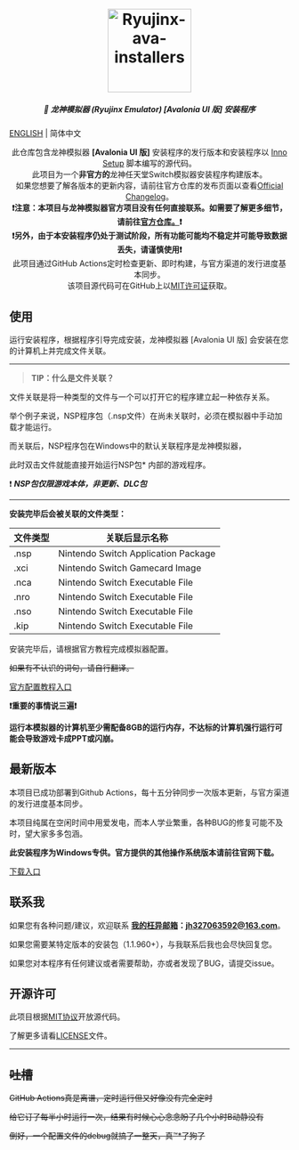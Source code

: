 <h1 align="center">
  <br>
  <a href="https://github.com/LuccaWang404/Ryujinx-ava-installers"><img src="https://pic.imgdb.cn/item/64e25563661c6c8e54b74b17.png" alt="Ryujinx-ava-installers" width="150"></a>
</h1>

<h5 align="center">
<b>🐲 龙神模拟器 (Ryujinx Emulator) [Avalonia UI 版] 安装程序</b>
</h5>

[ENGLISH](./README_EN.md) | 简体中文

<p align="center">
       此仓库包含龙神模拟器 <b>[Avalonia UI 版]</b> 安装程序的发行版本和安装程序以 <a href ="https://jrsoftware.org/isinfo.php">Inno Setup</a> 脚本编写的源代码。</br>
       此项目为一个<b>非官方的</b>龙神任天堂Switch模拟器安装程序构建版本。</b></br>
       如果您想要了解各版本的更新内容，请前往官方仓库的发布页面以查看<a href="https://github.com/Ryujinx/Ryujinx/wiki/Changelog">Official Changelog</a>。</br>
       <b>❗️注意：本项目与龙神模拟器官方项目没有任何直接联系。如需要了解更多细节，请前往<a href="https://github.com/Ryujinx/Ryujinx">官方仓库。</a>❗️</b></br>
       <b>❗️另外，由于本安装程序仍处于测试阶段，所有功能可能均不稳定并可能导致数据丢失，请谨慎使用❗️</b></br>
       此项目通过GitHub Actions定时检查更新、即时构建，与官方渠道的发行进度基本同步。</br>
       该项目源代码可在GitHub上以<a href="./LICENSE.txt">MIT许可证</a>获取。</br>
</p>

## 使用
运行安装程序，根据程序引导完成安装，龙神模拟器 [Avalonia UI 版] 会安装在您的计算机上并完成文件关联。

***
> **TIP：什么是文件关联？**

文件关联是将一种类型的文件与一个可以打开它的程序建立起一种依存关系。

举个例子来说，NSP程序包（.nsp文件）在尚未关联时，必须在模拟器中手动加载才能运行。

而关联后，NSP程序包在Windows中的默认关联程序是龙神模拟器，

此时双击文件就能直接开始运行NSP包* 内部的游戏程序。

❗️ ***NSP包仅限游戏本体，非更新、DLC包***

***

**安装完毕后会被关联的文件类型：**

| 文件类型 | 关联后显示名称                      |
| -------- | ----------------------------------- |
| .nsp     | Nintendo Switch Application Package |
| .xci     | Nintendo Switch Gamecard Image      |
| .nca     | Nintendo Switch Executable File     |
| .nro     | Nintendo Switch Executable File     |
| .nso     | Nintendo Switch Executable File     |
| .kip     | Nintendo Switch Executable File     |

安装完毕后，请根据官方教程完成模拟器配置。

~~如果有不认识的词句，请自行翻译。~~

[官方配置教程入口](https://github.com/Ryujinx/Ryujinx/wiki/Ryujinx-Setup-&-Configuration-Guide)

**❗️重要的事情说三遍❗️** 

**运行本模拟器的计算机至少需配备8GB的运行内存，不达标的计算机强行运行可能会导致游戏卡成PPT或闪崩。**

## 最新版本
本项目已成功部署到Github Actions，每十五分钟同步一次版本更新，与官方渠道的发行进度基本同步。

本项目纯属在空闲时间中用爱发电，而本人学业繁重，各种BUG的修复可能不及时，望大家多多包涵。

**此安装程序为Windows专供。官方提供的其他操作系统版本请前往官网下载。**

[下载入口](https://ryujinx.org/download)

## 联系我
如果您有各种问题/建议，欢迎联系 **[我的枉异邮箱](mailto:jh327063592@163.com)：jh327063592@163.com**。

如果您需要某特定版本的安装包（1.1.960+），与我联系后我也会尽快回复您。

如果您对本程序有任何建议或者需要帮助，亦或者发现了BUG，请提交issue。

## 开源许可
此项目根据[MIT协议](./LICENSE.txt)开放源代码。

了解更多请看[LICENSE](./LICENSE.txt)文件。

***

## ~~吐槽~~

~~GitHub Actions真是离谱，定时运行但又好像没有完全定时~~

~~给它订了每半小时运行一次，结果有时候心心念念盼了几个小时B动静没有~~

~~倒好，一个配置文件的debug就搞了一整天，真™*了狗了~~